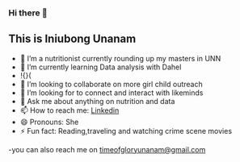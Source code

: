 ### Hi there 👋

## This is Iniubong Unanam




- 🔭 I’m a nutritionist currently rounding up my masters in UNN 
- 🌱 I’m currently learning Data analysis with Dahel
- !{}(
- 👯 I’m looking to collaborate on more girl child outreach
- 🤔 I’m looking for to connect and interact with likeminds
- 💬 Ask me about anything on nutrition and data
- 📫 How to reach me: [Linkedin](https://www.linkedin.com/in/iniubong-unanam-1b25b720a?utm_source=share&utm_campaign=share_via&utm_content=profile&utm_medium=android_app)
- 😄 Pronouns: She
- ⚡ Fun fact: Reading,traveling and watching crime scene movies
  
-you can also reach me on timeofgloryunanam@gmail.com
